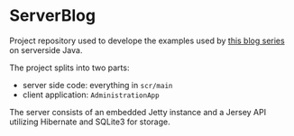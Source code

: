 # ServerBlog
Project repository used to develope the examples used by [this blog series](https://dev.to/funcke/series/9632) on serverside Java.

The project splits into two parts:
* server side code: everything in `scr/main`
* client application: `AdministrationApp`

The server consists of an embedded Jetty instance and a Jersey API utilizing Hibernate and SQLite3 for storage.
